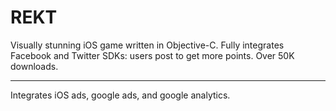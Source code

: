 # REKT

Visually stunning iOS game written in Objective-C. Fully integrates Facebook and Twitter SDKs: users post to get more points. Over 50K downloads. 

---
Integrates iOS ads, google ads, and google analytics. 
